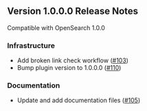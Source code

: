 ## Version 1.0.0.0 Release Notes

Compatible with OpenSearch 1.0.0

### Infrastructure

* Add broken link check workflow ([#103](https://github.com/opensearch-project/anomaly-detection/pull/103))
* Bump plugin version to 1.0.0.0 ([#110](https://github.com/opensearch-project/anomaly-detection/pull/110))

### Documentation

* Update and add documentation files ([#105](https://github.com/opensearch-project/anomaly-detection/pull/105))
